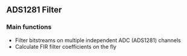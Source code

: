 ## ADS1281 Filter

### Main functions
- Filter bitstreams on multiple independent ADC (ADS1281) channels
- Calculate FIR filter coefficients on the fly
